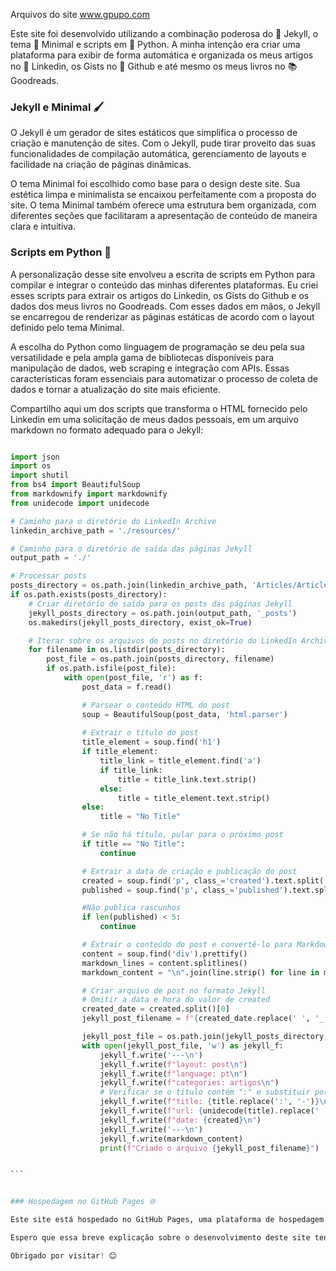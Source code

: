 Arquivos do site  www.gpupo.com

Este site foi desenvolvido utilizando a combinação poderosa do 🔧 Jekyll, o tema 🎨 Minimal e scripts em 🐍 Python. A minha intenção era criar uma plataforma para exibir de forma automática e organizada os meus artigos no 💼 Linkedin, os Gists no 🐙 Github e até mesmo os meus livros no 📚 Goodreads.

### Jekyll e Minimal 🖌️

O Jekyll é um gerador de sites estáticos que simplifica o processo de criação e manutenção de sites. Com o Jekyll, pude tirar proveito das suas funcionalidades de compilação automática, gerenciamento de layouts e facilidade na criação de páginas dinâmicas.

O tema Minimal foi escolhido como base para o design deste site. Sua estética limpa e minimalista se encaixou perfeitamente com a proposta do site. O tema Minimal também oferece uma estrutura bem organizada, com diferentes seções que facilitaram a apresentação de conteúdo de maneira clara e intuitiva.

### Scripts em Python 🐍

A personalização desse site envolveu a escrita de scripts em Python para compilar e integrar o conteúdo das minhas diferentes plataformas. Eu criei esses scripts para extrair os artigos do Linkedin, os Gists do Github e os dados dos meus livros no Goodreads. Com esses dados em mãos, o Jekyll se encarregou de renderizar as páginas estáticas de acordo com o layout definido pelo tema Minimal.

A escolha do Python como linguagem de programação se deu pela sua versatilidade e pela ampla gama de bibliotecas disponíveis para manipulação de dados, web scraping e integração com APIs. Essas características foram essenciais para automatizar o processo de coleta de dados e tornar a atualização do site mais eficiente.

Compartilho aqui um dos scripts que transforma o HTML fornecido pelo Linkedin em uma solicitação de meus dados pessoais, em um arquivo markdown no formato adequado para o Jekyll:

````python

import json
import os
import shutil
from bs4 import BeautifulSoup
from markdownify import markdownify
from unidecode import unidecode

# Caminho para o diretório do LinkedIn Archive
linkedin_archive_path = './resources/'

# Caminho para o diretório de saída das páginas Jekyll
output_path = './'

# Processar posts
posts_directory = os.path.join(linkedin_archive_path, 'Articles/Articles')
if os.path.exists(posts_directory):
    # Criar diretório de saída para os posts das páginas Jekyll
    jekyll_posts_directory = os.path.join(output_path, '_posts')
    os.makedirs(jekyll_posts_directory, exist_ok=True)

    # Iterar sobre os arquivos de posts no diretório do LinkedIn Archive
    for filename in os.listdir(posts_directory):
        post_file = os.path.join(posts_directory, filename)
        if os.path.isfile(post_file):
            with open(post_file, 'r') as f:
                post_data = f.read()

                # Parsear o conteúdo HTML do post
                soup = BeautifulSoup(post_data, 'html.parser')
                
                # Extrair o título do post
                title_element = soup.find('h1')
                if title_element:
                    title_link = title_element.find('a')
                    if title_link:
                        title = title_link.text.strip()
                    else:
                        title = title_element.text.strip()
                else:
                    title = "No Title"

                # Se não há título, pular para o próximo post
                if title == "No Title":
                    continue

                # Extrair a data de criação e publicação do post
                created = soup.find('p', class_='created').text.split('on ')[1].strip()
                published = soup.find('p', class_='published').text.split('on ')[1].strip()

                #Não publica rascunhos
                if len(published) < 5:
                    continue    

                # Extrair o conteúdo do post e convertê-lo para Markdown
                content = soup.find('div').prettify()
                markdown_lines = content.splitlines()
                markdown_content = "\n".join(line.strip() for line in markdown_lines)

                # Criar arquivo de post no formato Jekyll
                # Omitir a data e hora do valor de created
                created_date = created.split()[0]
                jekyll_post_filename = f"{created_date.replace(' ', '_')}-{unidecode(title).replace(' ', '-').replace(':', 'h').lower()}.markdown"

                jekyll_post_file = os.path.join(jekyll_posts_directory, jekyll_post_filename)
                with open(jekyll_post_file, 'w') as jekyll_f:
                    jekyll_f.write('---\n')
                    jekyll_f.write(f"layout: post\n")
                    jekyll_f.write(f"language: pt\n")
                    jekyll_f.write(f"categories: artigos\n")
                    # Verificar se o título contém ":" e substituir por "-"
                    jekyll_f.write(f"title: {title.replace(':', '-')}\n")
                    jekyll_f.write(f"url: {unidecode(title).replace(' ', '-').lower()}\n")
                    jekyll_f.write(f"date: {created}\n")
                    jekyll_f.write('---\n')
                    jekyll_f.write(markdown_content)
                    print(f"Criado o arquivo {jekyll_post_filename}")


```


### Hospedagem no GitHub Pages 🌐

Este site está hospedado no GitHub Pages, uma plataforma de hospedagem gratuita fornecida pelo GitHub. O GitHub Pages permite a publicação direta de sites estáticos a partir de repositórios do GitHub. Com a integração entre o Jekyll e o GitHub Pages, foi possível automatizar a compilação e a atualização do site sempre que houver alterações no código ou nos dados.

Espero que essa breve explicação sobre o desenvolvimento deste site tenha sido útil.

Obrigado por visitar! 😊

